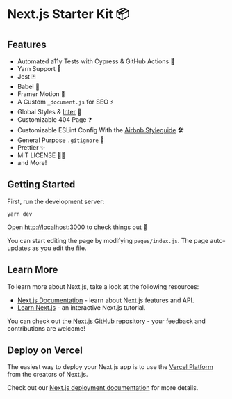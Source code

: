 # Next.js Starter Kit 📦

## Features

- Automated a11y Tests with Cypress & GitHub Actions 🤖
- Yarn Support 🧶
- Jest 🃏
- Babel 🦕
- Framer Motion 🎥
- A Custom `_document.js` for SEO ⚡️
- Global Styles & [Inter](https://rsms.me/inter/) 💅
- Customizable 404 Page ❓
- Customizable ESLint Config With the [Airbnb Styleguide](https://github.com/airbnb/javascript) 🛠
- General Purpose `.gitignore` 🎉
- Prettier ✨
- MIT LICENSE 👨‍⚖️
- and More!

## Getting Started

First, run the development server:

```
yarn dev
```

Open [http://localhost:3000](http://localhost:3000) to check things out 👀

You can start editing the page by modifying `pages/index.js`. The page auto-updates as you edit the file.

## Learn More

To learn more about Next.js, take a look at the following resources:

- [Next.js Documentation](https://nextjs.org/docs) - learn about Next.js features and API.
- [Learn Next.js](https://nextjs.org/learn) - an interactive Next.js tutorial.

You can check out [the Next.js GitHub repository](https://github.com/vercel/next.js/) - your feedback and contributions are welcome!

## Deploy on Vercel

The easiest way to deploy your Next.js app is to use the [Vercel Platform](https://vercel.com/import?utm_medium=default-template&filter=next.js&utm_source=create-next-app&utm_campaign=create-next-app-readme) from the creators of Next.js.

Check out our [Next.js deployment documentation](https://nextjs.org/docs/deployment) for more details.
